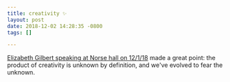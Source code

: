 ```yaml
---
title: creativity ✨
layout: post
date: 2018-12-02 14:28:35 -0800
tags: []

---
```

[Elizabeth Gilbert speaking at Norse hall on 12/1/18](https://www.ciis.edu/public-programs/event-calendar/gilbert-elizabeth-fw18) made a great point: the product of creativity is unknown by definition, and we've evolved to fear the unknown.